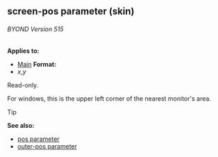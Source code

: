 ## screen-pos parameter (skin) 
###### BYOND Version 515

<!-- -->
**Applies to:**
+   [Main](/ref/skin/control/main.md) <!-- -->
**Format:**
+   *x*,*y*


Read-only. 

For windows, this is the upper left corner
of the nearest monitor\'s area.

> [!TIP] 
> **See also:**
> +   [pos parameter](/ref/skin/param/pos.md) 
> +   [outer-pos parameter](/ref/skin/param/outer-pos.md) 